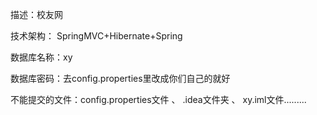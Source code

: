 描述：校友网

技术架构： SpringMVC+Hibernate+Spring

数据库名称：xy

数据库密码：去config.properties里改成你们自己的就好

不能提交的文件：config.properties文件 、 .idea文件夹 、 xy.iml文件.........

